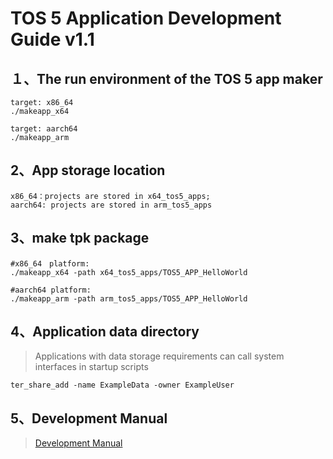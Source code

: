 # TOS 5 Application Development Guide v1.1

## １、The run environment of the TOS 5 app maker
```shell
target: x86_64 
./makeapp_x64

target: aarch64
./makeapp_arm
```

## 2、App storage location
```
x86_64：projects are stored in x64_tos5_apps; 
aarch64: projects are stored in arm_tos5_apps
```

## 3、make tpk package
```shell
#x86_64　platform:
./makeapp_x64 -path x64_tos5_apps/TOS5_APP_HelloWorld

#aarch64 platform:
./makeapp_arm -path arm_tos5_apps/TOS5_APP_HelloWorld
```

## 4、Application data directory
> Applications with data storage requirements can call system interfaces in startup scripts
```shell
ter_share_add -name ExampleData -owner ExampleUser
```

## 5、Development Manual
> [Development Manual](Manual.md)